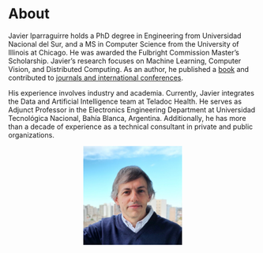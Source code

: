 # About

Javier Iparraguirre holds a PhD degree in Engineering from Universidad Nacional del Sur, and a MS in Computer Science from the University of Illinois at Chicago. He was awarded the Fulbright Commission Master’s Scholarship. Javier’s research focuses on Machine Learning, Computer Vision, and Distributed Computing. As an author, he published a <a href="https://www.amazon.com/Making-Computing-Efficient-Hardware-Architectures/dp/3639178513/ref=sr_1_1?ie=UTF8&s=books&qid=1279828856&sr=8-1" target="_blank">book</a> and contributed to <a href="https://scholar.google.com.ar/citations?hl=en&user=PNNFrAQAAAAJ&view_op=list_works&sortby=pubdate" target="_blank">journals and international conferences</a>.

His experience involves industry and academia. Currently, Javier integrates the Data and Artificial Intelligence team at Teladoc Health. He serves as Adjunct Professor in the Electronics Engineering Department at Universidad Tecnológica Nacional, Bahía Blanca, Argentina. Additionally, he has more than a decade of experience as a technical consultant in private and public organizations.

<p style="text-align:center"> <img src="images/javier-iparraguirre.jpg" width="200" > </p>